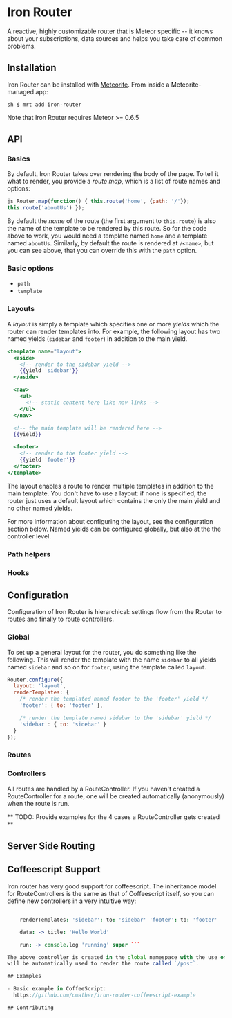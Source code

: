 # Iron Router

A reactive, highly customizable router that is Meteor specific -- it knows about
your subscriptions, data sources and helps you take care of common problems.


## Installation

Iron Router can be installed with
[Meteorite](https://github.com/oortcloud/meteorite/). From inside a
Meteorite-managed app:

``` 
sh $ mrt add iron-router
```

Note that Iron Router requires Meteor >= 0.6.5

## API

### Basics

By default, Iron Router takes over rendering the body of the page. To tell it
what to render, you provide a *route map*, which is a list of route names and
options:

```javascript
js Router.map(function() { this.route('home', {path: '/'});
this.route('aboutUs') });
```

By default the *name* of the route (the first argument to `this.route`) is also
the name of the template to be rendered by this route. So for the code above to
work, you would need a template named `home` and a template named `aboutUs`.
Similarly, by default the route is rendered at `/<name>`, but you can see above,
that you can override this with the `path` option.

### Basic options

 - `path`
 - `template`

### Layouts

A *layout* is simply a template which specifies one or more *yields* which the
router can render templates into.  For example, the following layout has two
named yields (`sidebar` and `footer`) in addition to the main yield.

```handlebars 
<template name="layout"> 
  <aside>
    <!-- render to the sidebar yield -->
    {{yield 'sidebar'}}
  </aside>

  <nav>
    <ul>
      <!-- static content here like nav links -->
    </ul>
  </nav>

  <!-- the main template will be rendered here -->
  {{yield}}

  <footer>
    <!-- render to the footer yield -->
    {{yield 'footer'}}
  </footer>
</template>
```

The layout enables a route to render multiple templates in addition to the main
template. You don't have to use a layout: if none is specified, the router just
uses a default layout which contains the only the main yield and no other named
yields.

For more information about configuring the layout, see the configuration section
below. Named yields can be configured globally, but also at the the controller
level.

### Path helpers

### Hooks

## Configuration

Configuration of Iron Router is hierarchical: settings flow from the Router
to routes and finally to route controllers.

### Global

To set up a general layout for the router, you do something like the following.
This will render the template with the name `sidebar` to all yields named
`sidebar` and so on for `footer`, using the template called `layout`.

```javascript
Router.configure({
  layout: 'layout',
  renderTemplates: { 
    /* render the templated named footer to the 'footer' yield */
    'footer': { to: 'footer' },

    /* render the template named sidebar to the 'sidebar' yield */
    'sidebar': { to: 'sidebar' }
  }
});
```

### Routes

### Controllers

All routes are handled by a RouteController. If you haven't created a
RouteController for a route, one will be created automatically (anonymously)
when the route is run.

** TODO: Provide examples for the 4 cases a RouteController gets created **

## Server Side Routing

## Coffeescript Support

Iron router has very good support for coffeescript. The inheritance model for
RouteControllers is the same as that of Coffeescript itself, so you can define
new controllers in a very intuitive way:

```coffeescript class @PostController extends RouteController template: 'post'

    renderTemplates: 'sidebar': to: 'sidebar' 'footer': to: 'footer'

    data: -> title: 'Hello World'

    run: -> console.log 'running' super ```

The above controller is created in the global namespace with the use of `@`, and
will be automatically used to render the route called `/post`.

## Examples

- Basic example in CoffeeScript:
  https://github.com/cmather/iron-router-coffeescript-example

## Contributing
